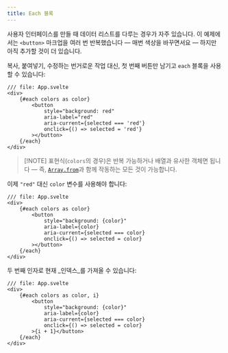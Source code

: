 ```yaml
---
title: Each 블록
---
```


사용자 인터페이스를 만들 때 데이터 리스트를 다루는 경우가 자주 있습니다. 이 예제에서는 `<button>` 마크업을 여러 번 반복했습니다 — 매번 색상을 바꾸면서요 — 하지만 아직 추가할 것이 더 있습니다.

복사, 붙여넣기, 수정하는 번거로운 작업 대신, 첫 번째 버튼만 남기고 `each` 블록을 사용할 수 있습니다:

```svelte
/// file: App.svelte
<div>
	{#each colors as color}
		<button
			style="background: red"
			aria-label="red"
			aria-current={selected === 'red'}
			onclick={() => selected = 'red'}
		></button>
	{/each}
</div>
```

> [!NOTE] 표현식(`colors`의 경우)은 반복 가능하거나 배열과 유사한 객체면 됩니다 — 즉, [`Array.from`](https://developer.mozilla.org/en-US/docs/Web/JavaScript/Reference/Global_Objects/Array/from)과 함께 작동하는 모든 것이 가능합니다.

이제 `"red"` 대신 `color` 변수를 사용해야 합니다:

```svelte
/// file: App.svelte
<div>
	{#each colors as color}
		<button
			style="background: {color}"
			aria-label={color}
			aria-current={selected === color}
			onclick={() => selected = color}
		></button>
	{/each}
</div>
```

두 번째 인자로 현재 _인덱스_를 가져올 수 있습니다:

```svelte
/// file: App.svelte
<div>
	{#each colors as color, i}
		<button
			style="background: {color}"
			aria-label={color}
			aria-current={selected === color}
			onclick={() => selected = color}
		>{i + 1}</button>
	{/each}
</div>
```
